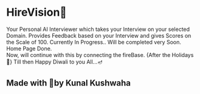# HireVision🏢
Your Personal AI Interviewer which takes your Interview on your selected Domain. 
Provides Feedback based on your Interview and gives Scores on the Scale of 100. 
Currently In Progress.. Will be completed very Soon.<br>
Home Page Done.<br>
Now, will continue with this by connecting the fireBase.
{After the Holidays🥳}
Till then Happy Diwali to you All...🪔


## Made with 💖by Kunal Kushwaha